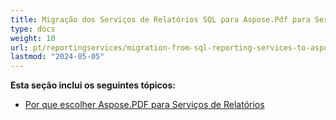 ```yaml
---
title: Migração dos Serviços de Relatórios SQL para Aspose.Pdf para Serviços de Relatórios
type: docs
weight: 10
url: pt/reportingservices/migration-from-sql-reporting-services-to-aspose-pdf-for-reporting-services/
lastmod: "2024-05-05"
---
```


**Esta seção inclui os seguintes tópicos:**

- [Por que escolher Aspose.PDF para Serviços de Relatórios](/pdf/reportingservices/why-choose-aspose-pdf-for-reporting-services/)